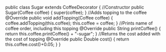 public class Sugar extends CoffeeDecorator {
    //Constructor
    public Sugar(Coffee coffee) {
        super(coffee);
    }
    //Adds topping to the coffee
    @Override
    public void addTopping(Coffee coffee) {
        coffee.addTopping(this.coffee);
        this.coffee = coffee;
    }
    //Prints name of coffee order, including this topping
    @Override
    public String printCoffee() {
        return this.coffee.printCoffee() + "-sugar";
    }
    //Returns the cost added with the cost of topping
    @Override
    public Double cost() {
        return this.coffee.cost()+0.05;
    }
}

